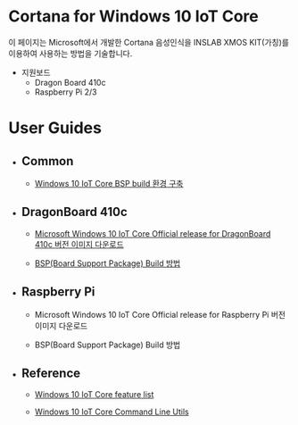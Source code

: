 # Cortana for Windows 10 IoT Core

이 페이지는 Microsoft에서 개발한 Cortana 음성인식을 INSLAB XMOS KIT\(가칭\)를 이용하여 사용하는 방법을 기술합니다.

- 지원보드
    - Dragon Board 410c
    - Raspberry Pi 2/3

# User Guides

- ## Common

    - [Windows 10 IoT Core BSP build 환경 구축](../Common/how-to-setup-BSP-build-environment.md)


- ## DragonBoard 410c

    - [Microsoft Windows 10 IoT Core Official release for DragonBoard 410c 버전 이미지 다운로드](../DragonBoard410c/how-to-download-of-MS-official-release-binary.md)

    - [BSP\(Board Support Package\) Build 방법](../DragonBoard410c/how-to-download-binary.md)

- ## Raspberry Pi

    - Microsoft Windows 10 IoT Core Official release for Raspberry Pi 버전 이미지 다운로드

    - BSP\(Board Support Package\) Build 방법
    
    
- ## Reference

    - [Windows 10 IoT Core feature list](https://docs.microsoft.com/en-us/windows-hardware/manufacture/iot/iot-core-feature-list)

    - [Windows 10 IoT Core Command Line Utils](https://docs.microsoft.com/en-us/windows/iot-core/manage-your-device/commandlineutils)






